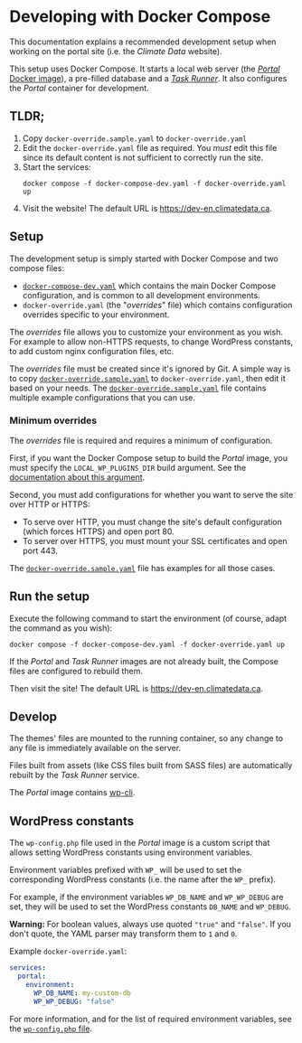 # Developing with Docker Compose

This documentation explains a recommended development setup when working on the
portal site (i.e. the _Climate Data_ website).

This setup uses Docker Compose. It starts a local web server (the [_Portal_
Docker image](./portal-docker-image)), a pre-filled database and a
[_Task Runner_](./task-runner.md). It also configures the _Portal_ container
for development.

## TLDR;

1. Copy `docker-override.sample.yaml` to `docker-override.yaml`
2. Edit the `docker-override.yaml` file as required. You _must_ edit this file
   since its default content is not sufficient to correctly run the site.
3. Start the services:
   ```shell
   docker compose -f docker-compose-dev.yaml -f docker-override.yaml up
   ```
4. Visit the website! The default URL is https://dev-en.climatedata.ca.

## Setup

The development setup is simply started with Docker Compose and two compose
files:

* [`docker-compose-dev.yaml`](../docker-compose-dev.yaml) which contains the
  main Docker Compose configuration, and is common to all development
  environments.
* `docker-override.yaml` (the "_overrides_" file) which contains configuration
  overrides specific to your environment.

The _overrides_ file allows you to customize your environment as you wish. For
example to allow non-HTTPS requests, to change WordPress constants, to add
custom nginx configuration files, etc.

The _overrides_ file must be created since it's ignored by Git. A simple way
is to copy
[`docker-override.sample.yaml`](../docker-override.sample.yaml) to
`docker-override.yaml`, then edit it based on your needs. The
[`docker-override.sample.yaml`](../docker-override.sample.yaml) file contains
multiple example configurations that you can use.

### Minimum overrides

The _overrides_ file is required and requires a minimum of configuration.

First, if you want the Docker Compose setup to build the _Portal_ image, you
must specify the `LOCAL_WP_PLUGINS_DIR` build argument. See the [documentation
about this argument](./portal-docker-image.md#the-local_wp_plugins_dir-argument).

Second, you must add configurations for whether you want to serve the site
over HTTP or HTTPS:
* To serve over HTTP, you must change the site's default configuration (which
  forces HTTPS) and open port 80.
* To server over HTTPS, you must mount your SSL certificates and open port 443.

The [`docker-override.sample.yaml`](../docker-override.sample.yaml) file has
examples for all those cases.

## Run the setup

Execute the following command to start the environment (of course, adapt the
command as you wish):

```shell
docker compose -f docker-compose-dev.yaml -f docker-override.yaml up
```

If the _Portal_ and _Task Runner_ images are not already built, the Compose
files are configured to rebuild them.

Then visit the site! The default URL is https://dev-en.climatedata.ca.

## Develop

The themes' files are mounted to the running container, so any change to any
file is immediately available on the server.

Files built from assets (like CSS files built from SASS files) are automatically
rebuilt by the _Task Runner_ service.

The _Portal_ image contains [wp-cli](https://wp-cli.org/).

## WordPress constants

The `wp-config.php` file used in the _Portal_ image is a custom script that 
allows setting WordPress constants using environment variables.

Environment variables prefixed with `WP_` will be used to set the
corresponding WordPress constants (i.e. the name after the `WP_` prefix).

For example, if the environment variables `WP_DB_NAME` and `WP_WP_DEBUG` are
set, they will be used to set the WordPress constants `DB_NAME` and `WP_DEBUG`.

**Warning:** For boolean values, always use quoted `"true"` and `"false"`. If
you don't quote, the YAML parser may transform them to `1` and `0`.

Example `docker-override.yaml`:

```yaml
services:
  portal:
    environment:
      WP_DB_NAME: my-custom-db
      WP_WP_DEBUG: "false"
```

For more information, and for the list of required environment variables, see
the [`wp-config.php` file](../dockerfiles/build/www/configs/wordpress/wp-config.php).
